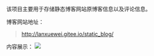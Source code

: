 该项目主要用于存储静态博客网站原博客信息以及评论信息。

博客网站地址：
> http://lanxuewei.gitee.io/static_blog/

内容展示：
![](http://psm763q72.bkt.clouddn.com/blog-index-pic.png)
